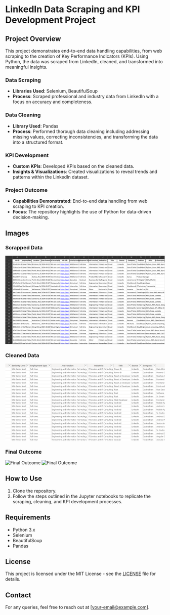 # LinkedIn Data Scraping and KPI Development Project

## Project Overview

This project demonstrates end-to-end data handling capabilities, from web scraping to the creation of Key Performance Indicators (KPIs). Using Python, the data was scraped from LinkedIn, cleaned, and transformed into meaningful insights.

### Data Scraping
- **Libraries Used**: Selenium, BeautifulSoup
- **Process**: Scraped professional and industry data from LinkedIn with a focus on accuracy and completeness.

### Data Cleaning
- **Library Used**: Pandas
- **Process**: Performed thorough data cleaning including addressing missing values, correcting inconsistencies, and transforming the data into a structured format.

### KPI Development
- **Custom KPIs**: Developed KPIs based on the cleaned data.
- **Insights & Visualizations**: Created visualizations to reveal trends and patterns within the LinkedIn dataset.

### Project Outcome
- **Capabilities Demonstrated**: End-to-end data handling from web scraping to KPI creation.
- **Focus**: The repository highlights the use of Python for data-driven decision-making.

## Images

### Scrapped Data
![Data Scraping](Screenshot%202024-08-13%20170349.png)

### Cleaned Data
![Data Cleaning](Screenshot%202024-08-13%20172702.png)

### Final Outcome
![Final Outcome](Page%1.png)
![Final Outcome](Page%2.png)

## How to Use
1. Clone the repository.
2. Follow the steps outlined in the Jupyter notebooks to replicate the scraping, cleaning, and KPI development processes.

## Requirements
- Python 3.x
- Selenium
- BeautifulSoup
- Pandas

## License
This project is licensed under the MIT License - see the [LICENSE](LICENSE) file for details.

## Contact
For any queries, feel free to reach out at [your-email@example.com].
